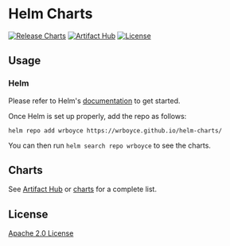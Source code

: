 # Helm Charts

[![Release Charts](https://github.com/wrboyce/helm-charts/actions/workflows/release.yaml/badge.svg)](https://github.com/wrboyce/helm-charts/actions/workflows/release.yaml)
[![Artifact Hub](https://img.shields.io/endpoint?url=https://artifacthub.io/badge/repository/wrboyce)](https://artifacthub.io/packages/search?repo=wrboyce)
[![License](https://img.shields.io/badge/License-Apache%202.0-blue.svg)](https://opensource.org/licenses/Apache-2.0)

## Usage

### Helm

Please refer to Helm's [documentation](https://helm.sh/docs/) to get started.

Once Helm is set up properly, add the repo as follows:

```console
helm repo add wrboyce https://wrboyce.github.io/helm-charts/
```

You can then run `helm search repo wrboyce` to see the charts.

## Charts

See [Artifact Hub](https://artifacthub.io/packages/search?org=wrboyce) or [charts](./charts/) for a complete list.

## License

[Apache 2.0 License](./LICENSE)
